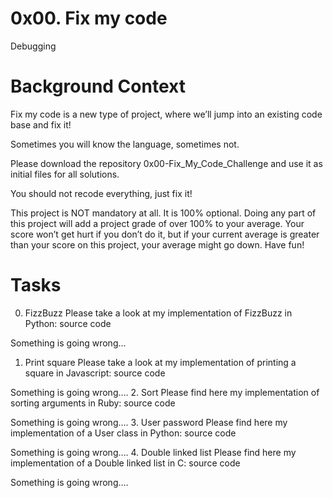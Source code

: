 # 0x00. Fix my code
Debugging

# Background Context
Fix my code is a new type of project, where we’ll jump into an existing code base and fix it!

Sometimes you will know the language, sometimes not.

Please download the repository 0x00-Fix_My_Code_Challenge and use it as initial files for all solutions.

You should not recode everything, just fix it!

This project is NOT mandatory at all. It is 100% optional. Doing any part of this project will add a project grade of over 100% to your average. Your score won’t get hurt if you don’t do it, but if your current average is greater than your score on this project, your average might go down. Have fun!

# Tasks
0. FizzBuzz
Please take a look at my implementation of FizzBuzz in Python: source code

Something is going wrong...
1. Print square
Please take a look at my implementation of printing a square in Javascript: source code

Something is going wrong….
2. Sort
Please find here my implementation of sorting arguments in Ruby: source code

Something is going wrong….
3. User password
Please find here my implementation of a User class in Python: source code

Something is going wrong….
4. Double linked list
Please find here my implementation of a Double linked list in C: source code

Something is going wrong….

